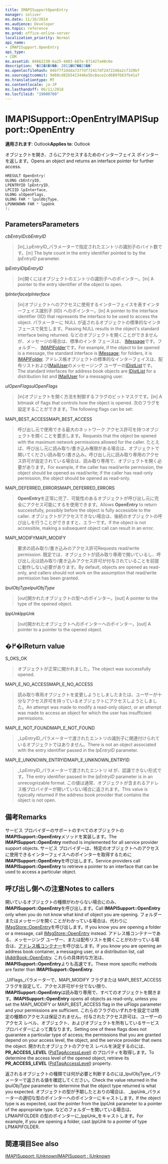 ```yaml
---
title: IMAPISupportOpenEntry
manager: soliver
ms.date: 11/16/2014
ms.audience: Developer
ms.topic: reference
ms.prod: office-online-server
localization_priority: Normal
api_name:
- IMAPISupport.OpenEntry
api_type:
- COM
ms.assetid: 84662230-6a25-4403-b87e-871427a40c6e
description: '�ŏI�X�V��: 2011�N7��23��'
ms.openlocfilehash: 04bf7f2ddda7377df72417df2472246a2cf329bf
ms.sourcegitcommit: 9d60cd82b5413446e5bc8ace2cd689f683fb41a7
ms.translationtype: MT
ms.contentlocale: ja-JP
ms.lasthandoff: 06/11/2018
ms.locfileid: "19800780"
---
```

# <a name="imapisupportopenentry"></a><span data-ttu-id="62f78-103">IMAPISupport::OpenEntry</span><span class="sxs-lookup"><span data-stu-id="62f78-103">IMAPISupport::OpenEntry</span></span>

  
  
<span data-ttu-id="62f78-104">**適用されます**: Outlook</span><span class="sxs-lookup"><span data-stu-id="62f78-104">**Applies to**: Outlook</span></span> 
  
<span data-ttu-id="62f78-105">オブジェクトを開き、さらにアクセスするためのインターフェイス ポインターを返します。</span><span class="sxs-lookup"><span data-stu-id="62f78-105">Opens an object and returns an interface pointer for further access.</span></span> 
  
```cpp
HRESULT OpenEntry(
ULONG cbEntryID,
LPENTRYID lpEntryID,
LPCIID lpInterface,
ULONG ulOpenFlags,
ULONG FAR * lpulObjType,
LPUNKNOWN FAR * lppUnk
);
```

## <a name="parameters"></a><span data-ttu-id="62f78-106">Parameters</span><span class="sxs-lookup"><span data-stu-id="62f78-106">Parameters</span></span>

 <span data-ttu-id="62f78-107">_cbEntryID_</span><span class="sxs-lookup"><span data-stu-id="62f78-107">_cbEntryID_</span></span>
  
> <span data-ttu-id="62f78-108">[in]_LpEntryID_パラメーターで指定されたエントリの識別子のバイト数です。</span><span class="sxs-lookup"><span data-stu-id="62f78-108">[in] The byte count in the entry identifier pointed to by the  _lpEntryID_ parameter.</span></span> 
    
 <span data-ttu-id="62f78-109">_lpEntryID_</span><span class="sxs-lookup"><span data-stu-id="62f78-109">_lpEntryID_</span></span>
  
> <span data-ttu-id="62f78-110">[in]開くにはオブジェクトのエントリの識別子へのポインター。</span><span class="sxs-lookup"><span data-stu-id="62f78-110">[in] A pointer to the entry identifier of the object to open.</span></span>
    
 <span data-ttu-id="62f78-111">_lpInterface_</span><span class="sxs-lookup"><span data-stu-id="62f78-111">_lpInterface_</span></span>
  
> <span data-ttu-id="62f78-112">[in]オブジェクトへのアクセスに使用するインターフェイスを表すインターフェイス識別子 (IID) へのポインター。</span><span class="sxs-lookup"><span data-stu-id="62f78-112">[in] A pointer to the interface identifier (IID) that represents the interface to be used to access the object.</span></span> <span data-ttu-id="62f78-113">パラメーターに NULL が返されるオブジェクトの標準的なインタ フェースで発生します。</span><span class="sxs-lookup"><span data-stu-id="62f78-113">Passing NULL results in the object's standard interface being returned.</span></span> <span data-ttu-id="62f78-114">などのオブジェクトを開くことができませんが、メッセージの場合は、標準のインタ フェースは、 [IMessage](imessageimapiprop.md)です。フォルダー、 [IMAPIFolder](imapifolderimapicontainer.md)です。</span><span class="sxs-lookup"><span data-stu-id="62f78-114">For example, if the object to be opened is a message, the standard interface is [IMessage](imessageimapiprop.md); for folders, it is [IMAPIFolder](imapifolderimapicontainer.md).</span></span> <span data-ttu-id="62f78-115">アドレス帳オブジェクトの標準的なインターフェイスは、配布リストおよび[IMailUser](imailuserimapiprop.md)のメッセージング ユーザーの[IDistList](idistlistimapicontainer.md)です。</span><span class="sxs-lookup"><span data-stu-id="62f78-115">The standard interfaces for address book objects are [IDistList](idistlistimapicontainer.md) for a distribution list and [IMailUser](imailuserimapiprop.md) for a messaging user.</span></span> 
    
 <span data-ttu-id="62f78-116">_ulOpenFlags_</span><span class="sxs-lookup"><span data-stu-id="62f78-116">_ulOpenFlags_</span></span>
  
> <span data-ttu-id="62f78-117">[in]オブジェクトを開く方法を制御するフラグのビットマスクです。</span><span class="sxs-lookup"><span data-stu-id="62f78-117">[in] A bitmask of flags that controls how the object is opened.</span></span> <span data-ttu-id="62f78-118">次のフラグを設定することができます。</span><span class="sxs-lookup"><span data-stu-id="62f78-118">The following flags can be set:</span></span>
    
<span data-ttu-id="62f78-119">MAPI_BEST_ACCESS</span><span class="sxs-lookup"><span data-stu-id="62f78-119">MAPI_BEST_ACCESS</span></span> 
  
> <span data-ttu-id="62f78-120">呼び出し元で使用できる最大のネットワーク アクセス許可を持つオブジェクトを開くことを要求します。</span><span class="sxs-lookup"><span data-stu-id="62f78-120">Requests that the object be opened with the maximum network permissions allowed for the caller.</span></span> <span data-ttu-id="62f78-121">たとえば、呼び出し元に読み取り/書き込み権限がある場合は、オブジェクトで開いてください読み取り/書き込み。呼び出し元に読み取り専用のアクセス許可が設定されている場合は、読み取り専用で、オブジェクトを開く必要があります。</span><span class="sxs-lookup"><span data-stu-id="62f78-121">For example, if the caller has read/write permission, the object should be opened as read/write; if the caller has read-only permission, the object should be opened as read-only.</span></span> 
    
<span data-ttu-id="62f78-122">MAPI_DEFERRED_ERRORS</span><span class="sxs-lookup"><span data-stu-id="62f78-122">MAPI_DEFERRED_ERRORS</span></span> 
  
> <span data-ttu-id="62f78-123">**OpenEntry**を正常に完了、可能性のあるオブジェクトが呼び出し元に完全にアクセス可能にするを使用できます。</span><span class="sxs-lookup"><span data-stu-id="62f78-123">Allows **OpenEntry** to return successfully, possibly before the object is fully accessible to the caller.</span></span> <span data-ttu-id="62f78-124">オブジェクトがアクセスできない場合は、後続のオブジェクトの呼び出しを行うことができますと、エラーです。</span><span class="sxs-lookup"><span data-stu-id="62f78-124">If the object is not accessible, making a subsequent object call can result in an error.</span></span> 
    
<span data-ttu-id="62f78-125">MAPI_MODIFY</span><span class="sxs-lookup"><span data-stu-id="62f78-125">MAPI_MODIFY</span></span> 
  
> <span data-ttu-id="62f78-126">要求の読み取り/書き込みのアクセス許可</span><span class="sxs-lookup"><span data-stu-id="62f78-126">Requests read/write permission.</span></span> <span data-ttu-id="62f78-127">既定では、オブジェクトが読み取り専用で開いているし、呼び出し元は読み取り/書き込みアクセス許可が付与されていることを前提に動作しない必要があります。</span><span class="sxs-lookup"><span data-stu-id="62f78-127">By default, objects are opened as read-only, and callers should not work on the assumption that read/write permission has been granted.</span></span> 
    
 <span data-ttu-id="62f78-128">_lpulObjType_</span><span class="sxs-lookup"><span data-stu-id="62f78-128">_lpulObjType_</span></span>
  
> <span data-ttu-id="62f78-129">[out]開かれたオブジェクトの型へのポインター。</span><span class="sxs-lookup"><span data-stu-id="62f78-129">[out] A pointer to the type of the opened object.</span></span>
    
 <span data-ttu-id="62f78-130">_lppUnk_</span><span class="sxs-lookup"><span data-stu-id="62f78-130">_lppUnk_</span></span>
  
> <span data-ttu-id="62f78-131">[out]開かれたオブジェクトへのポインターへのポインター。</span><span class="sxs-lookup"><span data-stu-id="62f78-131">[out] A pointer to a pointer to the opened object.</span></span>
    
## <a name="return-value"></a><span data-ttu-id="62f78-132">�߂�l</span><span class="sxs-lookup"><span data-stu-id="62f78-132">Return value</span></span>

<span data-ttu-id="62f78-133">S_OK</span><span class="sxs-lookup"><span data-stu-id="62f78-133">S_OK</span></span> 
  
> <span data-ttu-id="62f78-134">オブジェクトが正常に開かれました。</span><span class="sxs-lookup"><span data-stu-id="62f78-134">The object was successfully opened.</span></span>
    
<span data-ttu-id="62f78-135">MAPI_E_NO_ACCESS</span><span class="sxs-lookup"><span data-stu-id="62f78-135">MAPI_E_NO_ACCESS</span></span> 
  
> <span data-ttu-id="62f78-136">読み取り専用オブジェクトを変更しようとしましたまたは、ユーザーが十分なアクセス許可を持っているオブジェクトにアクセスしようとしました。</span><span class="sxs-lookup"><span data-stu-id="62f78-136">An attempt was made to modify a read-only object, or an attempt was made to access an object for which the user has insufficient permissions.</span></span>
    
<span data-ttu-id="62f78-137">MAPI_E_NOT_FOUND</span><span class="sxs-lookup"><span data-stu-id="62f78-137">MAPI_E_NOT_FOUND</span></span> 
  
> <span data-ttu-id="62f78-138">_LpEntryID_パラメーターで渡されたエントリの識別子に関連付けられているオブジェクトではありません。</span><span class="sxs-lookup"><span data-stu-id="62f78-138">There is not an object associated with the entry identifier passed in the  _lpEntryID_ parameter.</span></span> 
    
<span data-ttu-id="62f78-139">MAPI_E_UNKNOWN_ENTRYID</span><span class="sxs-lookup"><span data-stu-id="62f78-139">MAPI_E_UNKNOWN_ENTRYID</span></span> 
  
> <span data-ttu-id="62f78-140">_LpEntryID_パラメーターで渡されたエントリ id が、認識できない形式です。</span><span class="sxs-lookup"><span data-stu-id="62f78-140">The entry identifier passed in the  _lpEntryID_ parameter is in an unrecognizable format.</span></span> <span data-ttu-id="62f78-141">この値は通常、オブジェクトが含まれるアドレス帳プロバイダーが開いていない場合に返されます。</span><span class="sxs-lookup"><span data-stu-id="62f78-141">This value is typically returned if the address book provider that contains the object is not open.</span></span> 
    
## <a name="remarks"></a><span data-ttu-id="62f78-142">備考</span><span class="sxs-lookup"><span data-stu-id="62f78-142">Remarks</span></span>

<span data-ttu-id="62f78-143">サービス プロバイダーのサポートのすべてのオブジェクトの**IMAPISupport::OpenEntry**メソッドを実装します。</span><span class="sxs-lookup"><span data-stu-id="62f78-143">The **IMAPISupport::OpenEntry** method is implemented for all service provider support objects.</span></span> <span data-ttu-id="62f78-144">サービス プロバイダーは、特定のオブジェクトへのアクセスに使用できるインターフェイスへのポインターを取得するために**IMAPISupport::OpenEntry**を呼び出します。</span><span class="sxs-lookup"><span data-stu-id="62f78-144">Service providers call **IMAPISupport::OpenEntry** to retrieve a pointer to an interface that can be used to access a particular object.</span></span> 
  
## <a name="notes-to-callers"></a><span data-ttu-id="62f78-145">呼び出し側への注意</span><span class="sxs-lookup"><span data-stu-id="62f78-145">Notes to callers</span></span>

<span data-ttu-id="62f78-146">開いているオブジェクトの種類がわからない場合にのみ、 **IMAPISupport::OpenEntry**を呼び出します。</span><span class="sxs-lookup"><span data-stu-id="62f78-146">Call **IMAPISupport::OpenEntry** only when you do not know what kind of object you are opening.</span></span> <span data-ttu-id="62f78-147">フォルダーまたはメッセージを開くことがわかっている場合は、代わりに[IMsgStore::OpenEntry](imsgstore-openentry.md)を呼び出します。</span><span class="sxs-lookup"><span data-stu-id="62f78-147">If you know you are opening a folder or a message, call [IMsgStore::OpenEntry](imsgstore-openentry.md) instead.</span></span> <span data-ttu-id="62f78-148">アドレス帳コンテナーである、メッセージング ユーザー、または配布リストを開くことがわかっている場合は、[アドレス帳コンテナー](iaddrbook-openentry.md)を呼び出します。</span><span class="sxs-lookup"><span data-stu-id="62f78-148">If you know you are opening an address book container, a messaging user, or a distribution list, call [IAddrBook::OpenEntry](iaddrbook-openentry.md).</span></span> <span data-ttu-id="62f78-149">これらの具体的な方法は、 **IMAPISupport::OpenEntry**よりも高速です。</span><span class="sxs-lookup"><span data-stu-id="62f78-149">These more specific methods are faster than **IMAPISupport::OpenEntry**.</span></span> 
  
 <span data-ttu-id="62f78-150">_UlFlags_パラメーターで、MAPI_MODIFY フラグまたは MAPI_BEST_ACCESS フラグを設定して、アクセス許可が十分でない限り、 **IMAPISupport::OpenEntry**は読み取り専用で、すべてのオブジェクトを開きます。</span><span class="sxs-lookup"><span data-stu-id="62f78-150">**IMAPISupport::OpenEntry** opens all objects as read-only, unless you set the MAPI_MODIFY or MAPI_BEST_ACCESS flag in the  _ulFlags_ parameter and your permissions are sufficient.</span></span> <span data-ttu-id="62f78-151">これらのフラグのいずれかを設定では特定の種類のアクセスは保証されません。付与されたアクセス許可は、ユーザーのアクセス レベル、オブジェクト、およびオブジェクトを所有しているサービス プロバイダーによって異なります。</span><span class="sxs-lookup"><span data-stu-id="62f78-151">Setting one of these flags does not guarantee a particular type of access; the permissions that you are granted depend on your access level, the object, and the service provider that owns the object.</span></span> <span data-ttu-id="62f78-152">開かれたオブジェクトのアクセス レベルを決定するのには、 **PR_ACCESS_LEVEL** ([PidTagAccessLevel](pidtagaccesslevel-canonical-property.md)) のプロパティを取得します。</span><span class="sxs-lookup"><span data-stu-id="62f78-152">To determine the access level of the opened object, retrieve its **PR_ACCESS_LEVEL** ([PidTagAccessLevel](pidtagaccesslevel-canonical-property.md)) property.</span></span>
  
<span data-ttu-id="62f78-153">返されるオブジェクトの種類では何が必要と判断するのには_lpulObjType_パラメーターで返される値を確認してください。</span><span class="sxs-lookup"><span data-stu-id="62f78-153">Check the value returned in the  _lpulObjType_ parameter to determine that the object type returned is what you expected.</span></span> <span data-ttu-id="62f78-154">オブジェクトの型が予期したとおりの場合は、 _lppUnk_パラメーターの適切な型のポインターへのポインターにキャストします。</span><span class="sxs-lookup"><span data-stu-id="62f78-154">If the object type is as expected, cast the pointer from the  _lppUnk_ parameter to a pointer of the appropriate type.</span></span> <span data-ttu-id="62f78-155">などのフォルダーを開いている場合は、LPMAPIFOLDER の型のポインターに_lppUnk_をキャストします。</span><span class="sxs-lookup"><span data-stu-id="62f78-155">For example, if you are opening a folder, cast  _lppUnk_ to a pointer of type LPMAPIFOLDER.</span></span> 
  
## <a name="see-also"></a><span data-ttu-id="62f78-156">関連項目</span><span class="sxs-lookup"><span data-stu-id="62f78-156">See also</span></span>



[<span data-ttu-id="62f78-157">IMAPISupport: IUnknown</span><span class="sxs-lookup"><span data-stu-id="62f78-157">IMAPISupport : IUnknown</span></span>](imapisupportiunknown.md)

